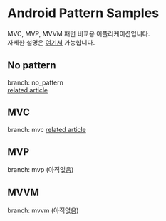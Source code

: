 # Android Pattern Samples


MVC, MVP, MVVM 패턴 비교용 어플리케이션입니다.   
자세한 설명은 [여기서](https://realapril.tistory.com/56) 가능합니다.   

## No pattern
branch: no_pattern  
[related article](https://realapril.tistory.com/57)

## MVC
branch: mvc
[related article](https://realapril.tistory.com/58)

## MVP
branch: mvp (아직없음)

## MVVM
branch: mvvm (아직없음)
